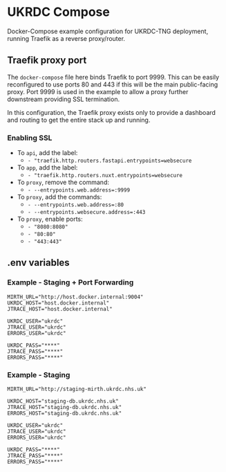 # UKRDC Compose

Docker-Compose example configuration for UKRDC-TNG deployment, running Traefik as a reverse proxy/router.

## Traefik proxy port

The `docker-compose` file here binds Traefik to port 9999. This can be easily reconfigured to use ports 80 and 443 if this will be the main public-facing proxy. Port 9999 is used in the example to allow a proxy further downstream providing SSL termination.

In this configuration, the Traefik proxy exists only to provide a dashboard and routing to get the entire stack up and running.

### Enabling SSL

- To `api`, add the label:
  - `- "traefik.http.routers.fastapi.entrypoints=websecure`
- To `app`, add the label:
  - `- "traefik.http.routers.nuxt.entrypoints=websecure`
- To `proxy`, remove the command:
  - `- --entrypoints.web.address=:9999`
- To `proxy`, add the commands:
  - `- --entrypoints.web.address=:80`
  - `- --entrypoints.websecure.address=:443`
- To `proxy`, enable ports:
  - `- "8080:8080"`
  - `- "80:80"`
  - `- "443:443"`

## .env variables

### Example - Staging + Port Forwarding

```none
MIRTH_URL="http://host.docker.internal:9004"
UKRDC_HOST="host.docker.internal"
JTRACE_HOST="host.docker.internal"

UKRDC_USER="ukrdc"
JTRACE_USER="ukrdc"
ERRORS_USER="ukrdc"

UKRDC_PASS="****"
JTRACE_PASS="****"
ERRORS_PASS="****"

```

### Example - Staging

```none
MIRTH_URL="http://staging-mirth.ukrdc.nhs.uk"

UKRDC_HOST="staging-db.ukrdc.nhs.uk"
JTRACE_HOST="staging-db.ukrdc.nhs.uk"
ERRORS_HOST="staging-db.ukrdc.nhs.uk"

UKRDC_USER="ukrdc"
JTRACE_USER="ukrdc"
ERRORS_USER="ukrdc"

UKRDC_PASS="****"
JTRACE_PASS="****"
ERRORS_PASS="****"

```
